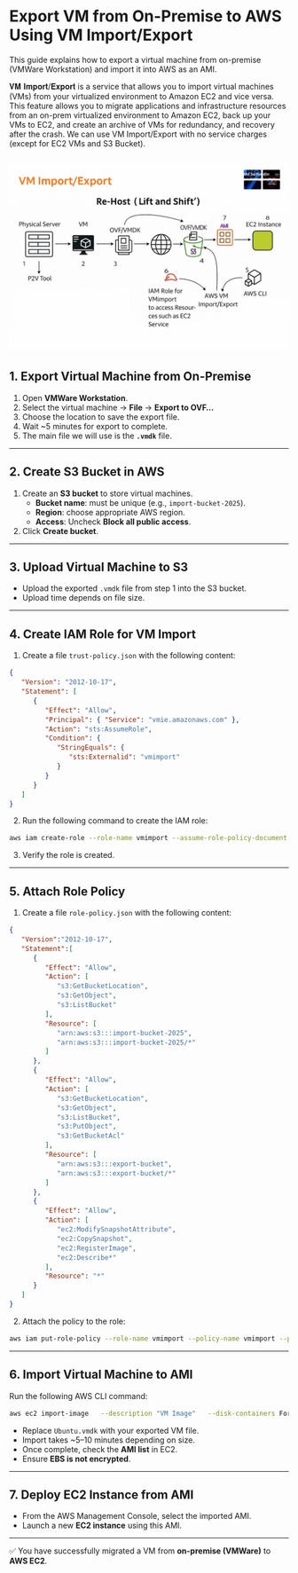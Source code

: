 # Export VM from On-Premise to AWS Using VM Import/Export

This guide explains how to export a virtual machine from on-premise (VMWare Workstation) and import it into AWS as an AMI.

𝐕𝐌 𝐈𝐦𝐩𝐨𝐫𝐭/𝐄𝐱𝐩𝐨𝐫𝐭 is a service that allows you to import virtual machines (VMs) from your virtualized environment to Amazon EC2 and vice versa. 
This feature allows you to migrate applications and infrastructure resources from an on-prem virtualized environment to Amazon EC2, back up your VMs to EC2, and create an archive of VMs for redundancy, and recovery after the crash. We can use VM Import/Export with no service charges (except for EC2 VMs and S3 Bucket).

![VM Import/Export Diagram](./docs/image.jpg)
---

## 1. Export Virtual Machine from On-Premise

1. Open **VMWare Workstation**.  
2. Select the virtual machine → **File** → **Export to OVF…**  
3. Choose the location to save the export file.  
4. Wait ~5 minutes for export to complete.  
5. The main file we will use is the **`.vmdk`** file.

---

## 2. Create S3 Bucket in AWS

1. Create an **S3 bucket** to store virtual machines.  
   - **Bucket name**: must be unique (e.g., `import-bucket-2025`).  
   - **Region**: choose appropriate AWS region.  
   - **Access**: Uncheck **Block all public access**.  
2. Click **Create bucket**.

---

## 3. Upload Virtual Machine to S3

- Upload the exported `.vmdk` file from step 1 into the S3 bucket.  
- Upload time depends on file size.

---

## 4. Create IAM Role for VM Import

1. Create a file `trust-policy.json` with the following content:

```json
{
   "Version": "2012-10-17",
   "Statement": [
      {
         "Effect": "Allow",
         "Principal": { "Service": "vmie.amazonaws.com" },
         "Action": "sts:AssumeRole",
         "Condition": {
            "StringEquals": {
               "sts:Externalid": "vmimport"
            }
         }
      }
   ]
}
```

2. Run the following command to create the IAM role:

```bash
aws iam create-role --role-name vmimport --assume-role-policy-document "file://trust-policy.json"
```

3. Verify the role is created.

---

## 5. Attach Role Policy

1. Create a file `role-policy.json` with the following content:

```json
{
   "Version":"2012-10-17",
   "Statement":[
      {
         "Effect": "Allow",
         "Action": [
            "s3:GetBucketLocation",
            "s3:GetObject",
            "s3:ListBucket" 
         ],
         "Resource": [
            "arn:aws:s3:::import-bucket-2025",
            "arn:aws:s3:::import-bucket-2025/*"
         ]
      },
      {
         "Effect": "Allow",
         "Action": [
            "s3:GetBucketLocation",
            "s3:GetObject",
            "s3:ListBucket",
            "s3:PutObject",
            "s3:GetBucketAcl"
         ],
         "Resource": [
            "arn:aws:s3:::export-bucket",
            "arn:aws:s3:::export-bucket/*"
         ]
      },
      {
         "Effect": "Allow",
         "Action": [
            "ec2:ModifySnapshotAttribute",
            "ec2:CopySnapshot",
            "ec2:RegisterImage",
            "ec2:Describe*"
         ],
         "Resource": "*"
      }
   ]
}
```

2. Attach the policy to the role:

```bash
aws iam put-role-policy --role-name vmimport --policy-name vmimport --policy-document "file://role-policy.json"
```

---

## 6. Import Virtual Machine to AMI

Run the following AWS CLI command:

```bash
aws ec2 import-image   --description "VM Image"   --disk-containers Format=vmdk,UserBucket="{S3Bucket=import-bucket-2025,S3Key=Ubuntu.vmdk}"
```

- Replace `Ubuntu.vmdk` with your exported VM file.  
- Import takes ~5–10 minutes depending on size.  
- Once complete, check the **AMI list** in EC2.  
- Ensure **EBS is not encrypted**.

---

## 7. Deploy EC2 Instance from AMI

- From the AWS Management Console, select the imported AMI.  
- Launch a new **EC2 instance** using this AMI.  

---

✅ You have successfully migrated a VM from **on-premise (VMWare)** to **AWS EC2**.

